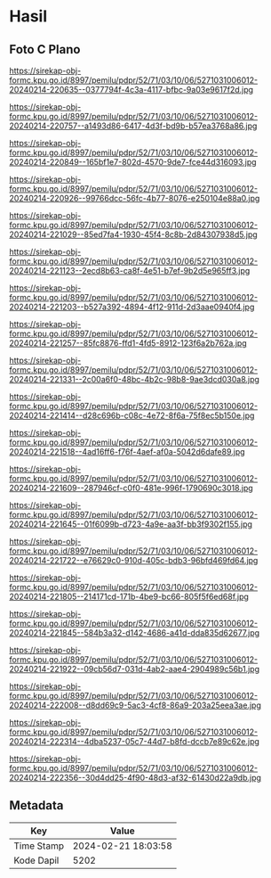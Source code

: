 # Hasil

## Foto C Plano

https://sirekap-obj-formc.kpu.go.id/8997/pemilu/pdpr/52/71/03/10/06/5271031006012-20240214-220635--0377794f-4c3a-4117-bfbc-9a03e9617f2d.jpg

https://sirekap-obj-formc.kpu.go.id/8997/pemilu/pdpr/52/71/03/10/06/5271031006012-20240214-220757--a1493d86-6417-4d3f-bd9b-b57ea3768a86.jpg

https://sirekap-obj-formc.kpu.go.id/8997/pemilu/pdpr/52/71/03/10/06/5271031006012-20240214-220849--165bf1e7-802d-4570-9de7-fce44d316093.jpg

https://sirekap-obj-formc.kpu.go.id/8997/pemilu/pdpr/52/71/03/10/06/5271031006012-20240214-220926--99766dcc-56fc-4b77-8076-e250104e88a0.jpg

https://sirekap-obj-formc.kpu.go.id/8997/pemilu/pdpr/52/71/03/10/06/5271031006012-20240214-221029--85ed7fa4-1930-45f4-8c8b-2d84307938d5.jpg

https://sirekap-obj-formc.kpu.go.id/8997/pemilu/pdpr/52/71/03/10/06/5271031006012-20240214-221123--2ecd8b63-ca8f-4e51-b7ef-9b2d5e965ff3.jpg

https://sirekap-obj-formc.kpu.go.id/8997/pemilu/pdpr/52/71/03/10/06/5271031006012-20240214-221203--b527a392-4894-4f12-911d-2d3aae0940f4.jpg

https://sirekap-obj-formc.kpu.go.id/8997/pemilu/pdpr/52/71/03/10/06/5271031006012-20240214-221257--85fc8876-ffd1-4fd5-8912-123f6a2b762a.jpg

https://sirekap-obj-formc.kpu.go.id/8997/pemilu/pdpr/52/71/03/10/06/5271031006012-20240214-221331--2c00a6f0-48bc-4b2c-98b8-9ae3dcd030a8.jpg

https://sirekap-obj-formc.kpu.go.id/8997/pemilu/pdpr/52/71/03/10/06/5271031006012-20240214-221414--d28c696b-c08c-4e72-8f6a-75f8ec5b150e.jpg

https://sirekap-obj-formc.kpu.go.id/8997/pemilu/pdpr/52/71/03/10/06/5271031006012-20240214-221518--4ad16ff6-f76f-4aef-af0a-5042d6dafe89.jpg

https://sirekap-obj-formc.kpu.go.id/8997/pemilu/pdpr/52/71/03/10/06/5271031006012-20240214-221609--287946cf-c0f0-481e-996f-1790690c3018.jpg

https://sirekap-obj-formc.kpu.go.id/8997/pemilu/pdpr/52/71/03/10/06/5271031006012-20240214-221645--01f6099b-d723-4a9e-aa3f-bb3f9302f155.jpg

https://sirekap-obj-formc.kpu.go.id/8997/pemilu/pdpr/52/71/03/10/06/5271031006012-20240214-221722--e76629c0-910d-405c-bdb3-96bfd469fd64.jpg

https://sirekap-obj-formc.kpu.go.id/8997/pemilu/pdpr/52/71/03/10/06/5271031006012-20240214-221805--214171cd-171b-4be9-bc66-805f5f6ed68f.jpg

https://sirekap-obj-formc.kpu.go.id/8997/pemilu/pdpr/52/71/03/10/06/5271031006012-20240214-221845--584b3a32-d142-4686-a41d-dda835d62677.jpg

https://sirekap-obj-formc.kpu.go.id/8997/pemilu/pdpr/52/71/03/10/06/5271031006012-20240214-221922--09cb56d7-031d-4ab2-aae4-2904989c56b1.jpg

https://sirekap-obj-formc.kpu.go.id/8997/pemilu/pdpr/52/71/03/10/06/5271031006012-20240214-222008--d8dd69c9-5ac3-4cf8-86a9-203a25eea3ae.jpg

https://sirekap-obj-formc.kpu.go.id/8997/pemilu/pdpr/52/71/03/10/06/5271031006012-20240214-222314--4dba5237-05c7-44d7-b8fd-dccb7e89c62e.jpg

https://sirekap-obj-formc.kpu.go.id/8997/pemilu/pdpr/52/71/03/10/06/5271031006012-20240214-222356--30d4dd25-4f90-48d3-af32-61430d22a9db.jpg


## Metadata

| Key        | Value               |
| ---------- | ------------------- |
| Time Stamp | 2024-02-21 18:03:58 |
| Kode Dapil | 5202                |



